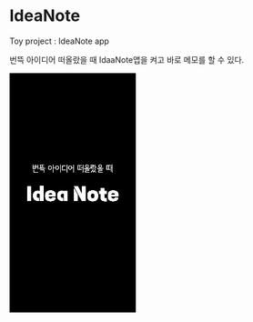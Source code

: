 # IdeaNote
Toy project : IdeaNote app

번뜩 아이디어 떠올랐을 때 IdaaNote앱을 켜고 바로 메모를 할 수 있다.

<img src="./img/splash.png">
